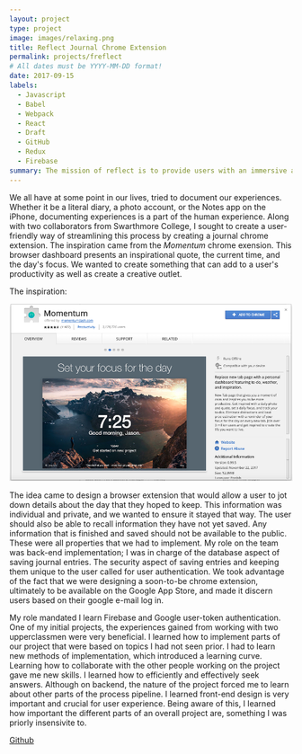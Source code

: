 ```yaml
---
layout: project
type: project
image: images/relaxing.png
title: Reflect Journal Chrome Extension 
permalink: projects/freflect
# All dates must be YYYY-MM-DD format!
date: 2017-09-15
labels:
  - Javascript
  - Babel
  - Webpack
  - React
  - Draft
  - GitHub
  - Redux
  - Firebase
summary: The mission of reflect is to provide users with an immersive and enriching journaling experience on their browser. 
---
```


We all have at some point in our lives, tried to document our experiences. Whether it be a literal diary, a photo account, or the Notes app on the iPhone, documenting experiences is a part of the human experience. Along with two collaborators from Swarthmore College, I sought to create a user-friendly way of streamlining this process by creating a journal chrome extension. The inspiration came from the *Momentum* chrome exension. This browser dashboard presents an inspirational quote, the current time, and the day's focus. We wanted to create something that can add to a user's productivity as well as create a creative outlet. 

The inspiration: 

<div class="ui medium rounded images">
  <img class="ui image" src="../images/momentum.png">
</div>

The idea came to design a browser extension that would allow a user to jot down details about the day that they hoped to keep. This information was individual and private, and we wanted to ensure it stayed that way. The user should also be able to recall information they have not yet saved. Any information that is finished and saved should not be available to the public. These were all properties that we had to implement. My role on the team was back-end implementation; I was in charge of the database aspect of saving journal entries. The security aspect of saving entries and keeping them unique to the user called for user authentication. We took advantage of the fact that we were designing a soon-to-be chrome extension, ultimately to be available on the Google App Store, and made it discern users based on their google e-mail log in. 

My role mandated I learn Firebase and Google user-token authentication. One of my initial projects, the experiences gained from working with two upperclassmen were very beneficial. I learned how to implement parts of our project that were based on topics I had not seen prior. I had to learn new methods of implementation, which introduced a learning curve. Learning how to collaborate with the other people working on the project gave me new skills. I learned how to efficiently and effectively seek answers. Although on backend, the nature of the project forced me to learn about other parts of the process pipeline. I learned front-end design is very important and crucial for user experience. Being aware of this, I learned how important the different parts of an overall project are, something I was priorly insensivite to.

<a href="https://github.com/Reflect-Swarthmore/reflect"><i class="large github icon "></i>Github</a>

